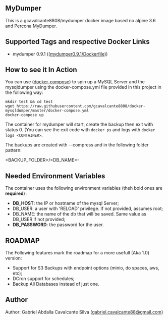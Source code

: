 MyDumper
--------

This is a gcavalcante8808/mydumper docker image based no alpine 3.6 and Percona MyDumper.

Supported Tags and respective Docker Links
------------------------------------------

 * mydumper 0.9.1 (([mydumper0.9.1/Dockerfile](https://github.com/gcavalcante8808/docker-mydumper/blob/0.9.1/Dockerfile)))

How to see it In Action
-----------------------

You can use ([docker-compose](https://docs.docker.com/compose/install/)) to spin up a MySQL Server and the mysqldumper using the docker-compose.yml file provided in this project in the following way:

```
mkdir test && cd test
wget https://raw.githubusercontent.com/gcavalcante8808/docker-mysqldumper/master/docker-compose.yml
docker-compose up
```

The container for mydumper will start, create the backup then exit with status 0. (You can see the exit code with `docker ps` and logs with `docker logs <CONTAINER>`.

The backups are created with --compress and in the following folder pattern:

<BACKUP_FOLDER>/<DB_NAME>-<DATE>


Needed Environment Variables
----------------------------

The container uses the following environment variables (theh bold ones are **required**) :

 * **DB_HOST**: the IP or hostname of the mysql Server;
 * DB_USER: a user with 'RELOAD' privilege. If not provided, assumes root;
 * DB_NAME: the name of the db that will be saved. Same value as DB_USER if not provided;
 * **DB_PASSWORD**: the password for the user.

ROADMAP
-------

The Following features mark the roadmap for a more usefull (Aka 1.0) version:

 * Support for S3 Backups with endpoint options (minio, do spaces, aws, etc);
 * DCron support for schedules;
 * Backup All Databases instead of just one.

Author
------

Author: Gabriel Abdalla Cavalcante Silva (gabriel.cavalcante88@gmail.com)
